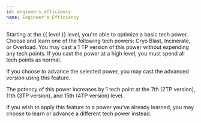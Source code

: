 ```yaml
---
id: engineers_efficiency
name: Engineer's Efficiency
---
```

Starting at the {{ level }} level, you're able to optimize a basic tech power. Choose and learn one of the following 
tech powers: Cryo Blast, Incinerate, or Overload. You may cast a 1 TP version of this power without expending any tech 
points. If you cast the power at a high level, you must spend all tech points as normal.

If you choose to advance the selected power, you may cast the advanced version using this feature.

The potency of this power increases by 1 tech point at the 7th (2TP version), 11th (3TP version), and 15th (4TP version) level.

If you wish to apply this feature to a power you've already learned, you may choose to learn or advance a different tech
power instead.
